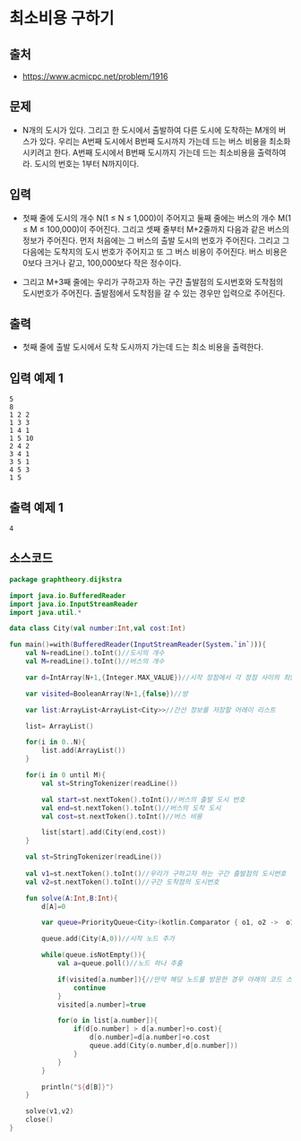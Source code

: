 # 최소비용 구하기

## 출처

* https://www.acmicpc.net/problem/1916

## 문제

* N개의 도시가 있다. 그리고 한 도시에서 출발하여 다른 도시에 도착하는 M개의 버스가 있다. 우리는 A번째 도시에서 B번째 도시까지 가는데 드는 버스 비용을 최소화 시키려고 한다. A번째 도시에서 B번째 도시까지 가는데 드는 최소비용을 출력하여라. 도시의 번호는 1부터 N까지이다.

## 입력

* 첫째 줄에 도시의 개수 N(1 ≤ N ≤ 1,000)이 주어지고 둘째 줄에는 버스의 개수 M(1 ≤ M ≤ 100,000)이 주어진다. 그리고 셋째 줄부터 M+2줄까지 다음과 같은 버스의 정보가 주어진다. 먼저 처음에는 그 버스의 출발 도시의 번호가 주어진다. 그리고 그 다음에는 도착지의 도시 번호가 주어지고 또 그 버스 비용이 주어진다. 버스 비용은 0보다 크거나 같고, 100,000보다 작은 정수이다.

* 그리고 M+3째 줄에는 우리가 구하고자 하는 구간 출발점의 도시번호와 도착점의 도시번호가 주어진다. 출발점에서 도착점을 갈 수 있는 경우만 입력으로 주어진다.

## 출력

* 첫째 줄에 출발 도시에서 도착 도시까지 가는데 드는 최소 비용을 출력한다.

## 입력 예제 1

```
5
8
1 2 2
1 3 3
1 4 1
1 5 10
2 4 2
3 4 1
3 5 1
4 5 3
1 5
```

## 출력 예제 1

```
4
```

## 소스코드

```kotlin
package graphtheory.dijkstra

import java.io.BufferedReader
import java.io.InputStreamReader
import java.util.*

data class City(val number:Int,val cost:Int)

fun main()=with(BufferedReader(InputStreamReader(System.`in`))){
    val N=readLine().toInt()//도시의 개수
    val M=readLine().toInt()//버스의 개수

    var d=IntArray(N+1,{Integer.MAX_VALUE})//시작 정점에서 각 정점 사이의 최단 거리를 저장할 배열

    var visited=BooleanArray(N+1,{false})//방

    var list:ArrayList<ArrayList<City>>//간선 정보를 저장할 어레이 리스트

    list= ArrayList()

    for(i in 0..N){
        list.add(ArrayList())
    }

    for(i in 0 until M){
        val st=StringTokenizer(readLine())

        val start=st.nextToken().toInt()//버스의 출발 도시 번호
        val end=st.nextToken().toInt()//버스의 도착 도시
        val cost=st.nextToken().toInt()//버스 비용

        list[start].add(City(end,cost))
    }

    val st=StringTokenizer(readLine())
    
    val v1=st.nextToken().toInt()//우리가 구하고자 하는 구간 출발점의 도시번호
    val v2=st.nextToken().toInt()//구간 도착점의 도시번호

    fun solve(A:Int,B:Int){
        d[A]=0

        var queue=PriorityQueue<City>(kotlin.Comparator { o1, o2 ->  o1.cost-o2.cost})//간선 가중치가 작은값을 우선으로 호출하는 우선순위 큐

        queue.add(City(A,0))//시작 노드 추가

        while(queue.isNotEmpty()){
            val a=queue.poll()//노드 하나 추출

            if(visited[a.number]){//만약 해당 노드를 방문한 경우 아래의 코드 스킵
                continue
            }
            visited[a.number]=true

            for(o in list[a.number]){
                if(d[o.number] > d[a.number]+o.cost){
                    d[o.number]=d[a.number]+o.cost
                    queue.add(City(o.number,d[o.number]))
                }
            }
        }

        println("${d[B]}")
    }

    solve(v1,v2)
    close()
}
```
